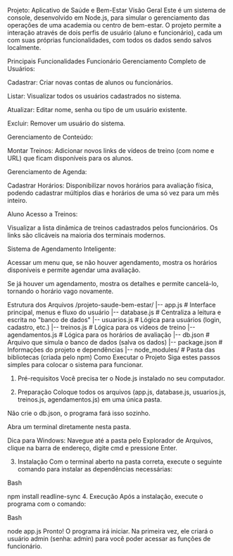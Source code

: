 Projeto: Aplicativo de Saúde e Bem-Estar
Visão Geral
Este é um sistema de console, desenvolvido em Node.js, para simular o gerenciamento das operações de uma academia ou centro de bem-estar. O projeto permite a interação através de dois perfis de usuário (aluno e funcionário), cada um com suas próprias funcionalidades, com todos os dados sendo salvos localmente.

Principais Funcionalidades
Funcionário
Gerenciamento Completo de Usuários:

Cadastrar: Criar novas contas de alunos ou funcionários.

Listar: Visualizar todos os usuários cadastrados no sistema.

Atualizar: Editar nome, senha ou tipo de um usuário existente.

Excluir: Remover um usuário do sistema.

Gerenciamento de Conteúdo:

Montar Treinos: Adicionar novos links de vídeos de treino (com nome e URL) que ficam disponíveis para os alunos.

Gerenciamento de Agenda:

Cadastrar Horários: Disponibilizar novos horários para avaliação física, podendo cadastrar múltiplos dias e horários de uma só vez para um mês inteiro.

Aluno
Acesso a Treinos:

Visualizar a lista dinâmica de treinos cadastrados pelos funcionários. Os links são clicáveis na maioria dos terminais modernos.

Sistema de Agendamento Inteligente:

Acessar um menu que, se não houver agendamento, mostra os horários disponíveis e permite agendar uma avaliação.

Se já houver um agendamento, mostra os detalhes e permite cancelá-lo, tornando o horário vago novamente.

Estrutura dos Arquivos
/projeto-saude-bem-estar/
|-- app.js               # Interface principal, menus e fluxo do usuário
|-- database.js          # Centraliza a leitura e escrita no "banco de dados"
|-- usuarios.js          # Lógica para usuários (login, cadastro, etc.)
|-- treinos.js           # Lógica para os vídeos de treino
|-- agendamentos.js      # Lógica para os horários de avaliação
|-- db.json              # Arquivo que simula o banco de dados (salva os dados)
|-- package.json         # Informações do projeto e dependências
|-- node_modules/        # Pasta das bibliotecas (criada pelo npm)
Como Executar o Projeto
Siga estes passos simples para colocar o sistema para funcionar.

1. Pré-requisitos
Você precisa ter o Node.js instalado no seu computador.

2. Preparação
Coloque todos os arquivos (app.js, database.js, usuarios.js, treinos.js, agendamentos.js) em uma única pasta.

Não crie o db.json, o programa fará isso sozinho.

Abra um terminal diretamente nesta pasta.

Dica para Windows: Navegue até a pasta pelo Explorador de Arquivos, clique na barra de endereço, digite cmd e pressione Enter.

3. Instalação
Com o terminal aberto na pasta correta, execute o seguinte comando para instalar as dependências necessárias:

Bash

npm install readline-sync
4. Execução
Após a instalação, execute o programa com o comando:

Bash

node app.js
Pronto! O programa irá iniciar. Na primeira vez, ele criará o usuário admin (senha: admin) para você poder acessar as funções de funcionário.